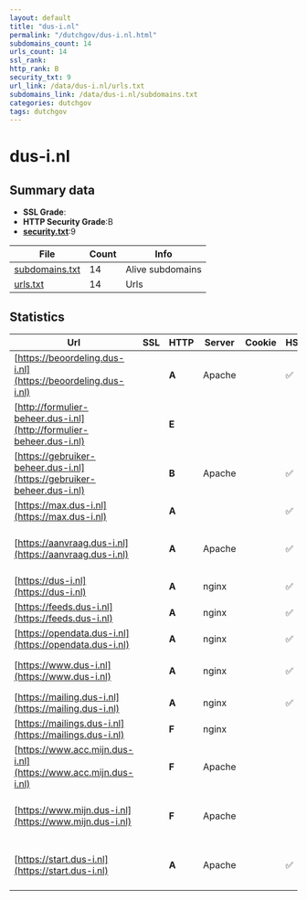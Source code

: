 ```yaml
---
layout: default
title: "dus-i.nl"
permalink: "/dutchgov/dus-i.nl.html"
subdomains_count: 14
urls_count: 14
ssl_rank: 
http_rank: B
security_txt: 9
url_link: /data/dus-i.nl/urls.txt
subdomains_link: /data/dus-i.nl/subdomains.txt
categories: dutchgov
tags: dutchgov
---
```



# dus-i.nl
## Summary data


 - **SSL Grade**:
 - **HTTP Security Grade**:B
 - **[security.txt](https://www.digitaleoverheid.nl/nieuws/standaard-security-txt-nu-verplicht-voor-overheid/)**:9


| File       | Count | Info |
|------------|-------|------|
|[subdomains.txt](/DutchGovScope/data/dus-i.nl/subdomains.txt)|14|Alive subdomains|
|[urls.txt](/DutchGovScope/data/dus-i.nl/urls.txt)|14|Urls|


## Statistics


| Url | SSL | HTTP | Server | Cookie | HSTS | CORS | CTO | CSP | XFO | XXP | RP |FP| Tech |Title |
|--------|-------|-------|------|------|------|------|------|------|------|------|------|------|------|------|
|[https://beoordeling.dus-i.nl](https://beoordeling.dus-i.nl)| | **A**|Apache| |:white_check_mark: | | |:warning: | :white_check_mark: | | :white_check_mark: | |Apache HTTP Server Basic HSTS|401 Unauthorized|
|[http://formulier-beheer.dus-i.nl](http://formulier-beheer.dus-i.nl)| | **E**|| | | | | | | | :white_check_mark: | |||
|[https://gebruiker-beheer.dus-i.nl](https://gebruiker-beheer.dus-i.nl)| | **B**|Apache| |:white_check_mark: | | | | :white_check_mark: | | :white_check_mark: | |Apache HTTP Server Basic HSTS|401 Unauthorized|
|[https://max.dus-i.nl](https://max.dus-i.nl)| | **A**|| |:white_check_mark: | :warning:| | :white_check_mark:| :white_check_mark: | | :white_check_mark: | |HSTS||
|[https://aanvraag.dus-i.nl](https://aanvraag.dus-i.nl)| | **A**|Apache| |:white_check_mark: | | |:warning: | :white_check_mark: | | :white_check_mark: | |Apache HTTP Server HSTS|DUS-I|
|[https://dus-i.nl](https://dus-i.nl)| | **A**|nginx| |:white_check_mark: | | |:warning: | :white_check_mark: | :white_check_mark: | :white_check_mark: | |HSTS Nginx|301 Moved Perman...|
|[https://feeds.dus-i.nl](https://feeds.dus-i.nl)| | **A**|nginx| |:white_check_mark: | | | | :white_check_mark: | :white_check_mark: | :white_check_mark: | |HSTS Nginx||
|[https://opendata.dus-i.nl](https://opendata.dus-i.nl)| | **A**|nginx| |:white_check_mark: | | | | :white_check_mark: | :white_check_mark: | :white_check_mark: | |HSTS Nginx||
|[https://www.dus-i.nl](https://www.dus-i.nl)| | **A**|nginx| |:white_check_mark: | | |:warning: | :white_check_mark: | :white_check_mark: | :white_check_mark: | |Bloomreach HSTS Nginx|Home | Dienst Ui...|
|[https://mailing.dus-i.nl](https://mailing.dus-i.nl)| | **A**|nginx| |:white_check_mark: | | | :white_check_mark:| :white_check_mark: | :white_check_mark: | :white_check_mark: | |HSTS Nginx||
|[https://mailings.dus-i.nl](https://mailings.dus-i.nl)| | **F**|nginx| | | | | | | | :white_check_mark: | |Nginx||
|[https://www.acc.mijn.dus-i.nl](https://www.acc.mijn.dus-i.nl)| | **F**|Apache| | | | | | | | :white_check_mark: | |Apache HTTP Server HSTS|302 Found|
|[https://www.mijn.dus-i.nl](https://www.mijn.dus-i.nl)| | **F**|Apache| | | | | | | | :white_check_mark: | |Apache HTTP Server HSTS|302 Found|
|[https://start.dus-i.nl](https://start.dus-i.nl)| | **A**|Apache| |:white_check_mark: | | |:warning: | :white_check_mark: | | :white_check_mark: | |Apache HTTP Server HSTS||


